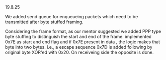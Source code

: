 19.8.25


We added send queue for enqueueing packets which need to  be transmitted after byte stuffed framing.

Considering the frame format, as our mentor suggested we added PPP type byte stuffing to distinguish the start and end of the frame. 
implemented 0x7E as start and end flag and if 0x7E present in data , the logic makes that byte into two bytes. 
i.e., a escape sequence 0x7D is added following by original byte XOR'ed with 0x20. 
On receiveing side the opposite is done.
